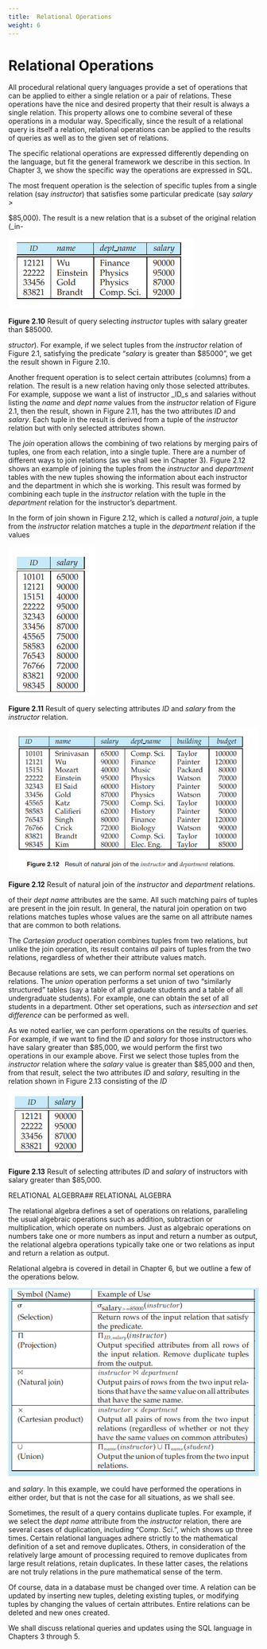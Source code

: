 ```yaml
---
title:  Relational Operations
weight: 6
---
```


# Relational Operations

All procedural relational query languages provide a set of operations that can be applied to either a single relation or a pair of relations. These operations have the nice and desired property that their result is always a single relation. This property allows one to combine several of these operations in a modular way. Specifically, since the result of a relational query is itself a relation, relational operations can be applied to the results of queries as well as to the given set of relations.

The specific relational operations are expressed differently depending on the language, but fit the general framework we describe in this section. In Chapter 3, we show the specific way the operations are expressed in SQL.

The most frequent operation is the selection of specific tuples from a single relation (say _instructor_) that satisfies some particular predicate (say _salary >_

$85,000). The result is a new relation that is a subset of the original relation (_in-

![Alt text](image-8.png)

**Figure 2.10** Result of query selecting _instructor_ tuples with salary greater than $85000.

_structor_). For example, if we select tuples from the _instructor_ relation of Figure 2.1, satisfying the predicate “_salary_ is greater than $85000”, we get the result shown in Figure 2.10.

Another frequent operation is to select certain attributes (columns) from a relation. The result is a new relation having only those selected attributes. For example, suppose we want a list of instructor _ID_s and salaries without listing the _name_ and _dept name_ values from the _instructor_ relation of Figure 2.1, then the result, shown in Figure 2.11, has the two attributes _ID_ and _salary_. Each tuple in the result is derived from a tuple of the _instructor_ relation but with only selected attributes shown.

The _join_ operation allows the combining of two relations by merging pairs of tuples, one from each relation, into a single tuple. There are a number of different ways to join relations (as we shall see in Chapter 3). Figure 2.12 shows an example of joining the tuples from the _instructor_ and _department_ tables with the new tuples showing the information about each instructor and the department in which she is working. This result was formed by combining each tuple in the _instructor_ relation with the tuple in the _department_ relation for the instructor’s department.

In the form of join shown in Figure 2.12, which is called a _natural join_, a tuple from the _instructor_ relation matches a tuple in the _department_ relation if the values

![Alt text](image-9.png)

**Figure 2.11** Result of query selecting attributes _ID_ and _salary_ from the _instructor_ relation.  

![Alt text](image-10.png)

**Figure 2.12** Result of natural join of the _instructor_ and _department_ relations.

of their _dept name_ attributes are the same. All such matching pairs of tuples are present in the join result. In general, the natural join operation on two relations matches tuples whose values are the same on all attribute names that are common to both relations.

The _Cartesian product_ operation combines tuples from two relations, but unlike the join operation, its result contains _all_ pairs of tuples from the two relations, regardless of whether their attribute values match.

Because relations are sets, we can perform normal set operations on relations. The _union_ operation performs a set union of two “similarly structured” tables (say a table of all graduate students and a table of all undergraduate students). For example, one can obtain the set of all students in a department. Other set operations, such as _intersection_ and _set difference_ can be performed as well.

As we noted earlier, we can perform operations on the results of queries. For example, if we want to find the _ID_ and _salary_ for those instructors who have salary greater than $85,000, we would perform the first two operations in our example above. First we select those tuples from the _instructor_ relation where the _salary_ value is greater than $85,000 and then, from that result, select the two attributes _ID_ and _salary_, resulting in the relation shown in Figure 2.13 consisting of the _ID_

![Alt text](image-11.png)

**Figure 2.13** Result of selecting attributes _ID_ and _salary_ of instructors with salary greater than $85,000.  

RELATIONAL ALGEBRA## RELATIONAL ALGEBRA

The relational algebra defines a set of operations on relations, paralleling the usual algebraic operations such as addition, subtraction or multiplication, which operate on numbers. Just as algebraic operations on numbers take one or more numbers as input and return a number as output, the relational algebra operations typically take one or two relations as input and return a relation as output.

Relational algebra is covered in detail in Chapter 6, but we outline a few of the operations below.

![Alt text](image-12.png)

and _salary_. In this example, we could have performed the operations in either order, but that is not the case for all situations, as we shall see.

Sometimes, the result of a query contains duplicate tuples. For example, if we select the _dept name_ attribute from the _instructor_ relation, there are several cases of duplication, including “Comp. Sci.”, which shows up three times. Certain relational languages adhere strictly to the mathematical definition of a set and remove duplicates. Others, in consideration of the relatively large amount of processing required to remove duplicates from large result relations, retain duplicates. In these latter cases, the relations are not truly relations in the pure mathematical sense of the term.

Of course, data in a database must be changed over time. A relation can be updated by inserting new tuples, deleting existing tuples, or modifying tuples by changing the values of certain attributes. Entire relations can be deleted and new ones created.

We shall discuss relational queries and updates using the SQL language in Chapters 3 through 5.


